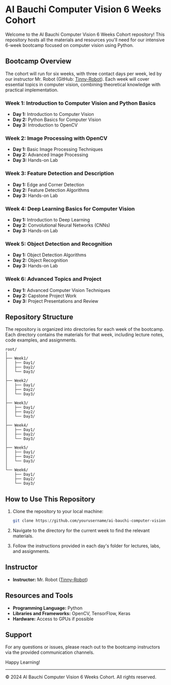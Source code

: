 # AI Bauchi Computer Vision 6 Weeks Cohort

Welcome to the AI Bauchi Computer Vision 6 Weeks Cohort repository! This repository hosts all the materials and resources you'll need for our intensive 6-week bootcamp focused on computer vision using Python.

## Bootcamp Overview

The cohort will run for six weeks, with three contact days per week, led by our instructor Mr. Robot (GitHub: [Tinny-Robot](https://github.com/Tinny-Robot)). Each week will cover essential topics in computer vision, combining theoretical knowledge with practical implementation.

### Week 1: Introduction to Computer Vision and Python Basics
- **Day 1:** Introduction to Computer Vision
- **Day 2:** Python Basics for Computer Vision
- **Day 3:** Introduction to OpenCV

### Week 2: Image Processing with OpenCV
- **Day 1:** Basic Image Processing Techniques
- **Day 2:** Advanced Image Processing
- **Day 3:** Hands-on Lab

### Week 3: Feature Detection and Description
- **Day 1:** Edge and Corner Detection
- **Day 2:** Feature Detection Algorithms
- **Day 3:** Hands-on Lab

### Week 4: Deep Learning Basics for Computer Vision
- **Day 1:** Introduction to Deep Learning
- **Day 2:** Convolutional Neural Networks (CNNs)
- **Day 3:** Hands-on Lab

### Week 5: Object Detection and Recognition
- **Day 1:** Object Detection Algorithms
- **Day 2:** Object Recognition
- **Day 3:** Hands-on Lab

### Week 6: Advanced Topics and Project
- **Day 1:** Advanced Computer Vision Techniques
- **Day 2:** Capstone Project Work
- **Day 3:** Project Presentations and Review

## Repository Structure

The repository is organized into directories for each week of the bootcamp. Each directory contains the materials for that week, including lecture notes, code examples, and assignments.

```
root/
│
├── Week1/
│   ├── Day1/
│   ├── Day2/
│   └── Day3/
│
├── Week2/
│   ├── Day1/
│   ├── Day2/
│   └── Day3/
│
├── Week3/
│   ├── Day1/
│   ├── Day2/
│   └── Day3/
│
├── Week4/
│   ├── Day1/
│   ├── Day2/
│   └── Day3/
│
├── Week5/
│   ├── Day1/
│   ├── Day2/
│   └── Day3/
│
└── Week6/
    ├── Day1/
    ├── Day2/
    └── Day3/
```

## How to Use This Repository

1. Clone the repository to your local machine:
    ```sh
    git clone https://github.com/yourusername/ai-bauchi-computer-vision.git
    ```

2. Navigate to the directory for the current week to find the relevant materials.

3. Follow the instructions provided in each day's folder for lectures, labs, and assignments.

## Instructor

- **Instructor:** Mr. Robot ([Tinny-Robot](https://github.com/Tinny-Robot))

## Resources and Tools

- **Programming Language:** Python
- **Libraries and Frameworks:** OpenCV, TensorFlow, Keras
- **Hardware:** Access to GPUs if possible

## Support

For any questions or issues, please reach out to the bootcamp instructors via the provided communication channels.

Happy Learning!

---

© 2024 AI Bauchi Computer Vision 6 Weeks Cohort. All rights reserved.
